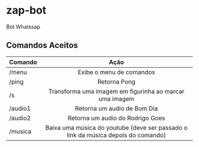 # zap-bot
Bot Whatssap

<h2>Comandos Aceitos</h2> 

| Comando |Ação |
| ------------ | :----------: |
| /menu | Exibe o menu de comandos |
| /ping | Retorna Pong|
| /s | Transforma uma imagem em figurinha ao marcar uma imagem |
| /audio1 | Retorna um audio de Bom Dia|
| /audio2 | Retorna um audio do Rodrigo Goes|
| /musica | Baixa uma música do youtube (deve ser passado o link da música depois do comando) |
